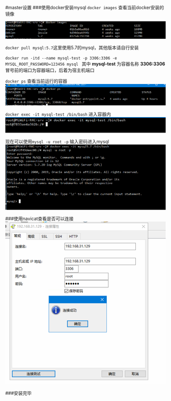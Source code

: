 #master设置
###使用docker安装mysql
`docker images` 查看当前docker安装的镜像

![docker images](https://github.com/yonghengee/mysql-master-slave/blob/master/master-192.168.31.129/1573798160.png)

`docker pull mysql:5.7`这里使用5.7的mysql，其他版本请自行安装

`docker run -itd --name mysql-test -p 3306:3306 -e MYSQL_ROOT_PASSWORD=123456 mysql `
其中 **mysql-test** 为容器名称
 **3306:3306**冒号前的端口为容器端口，后着为宿主机端口

`docker ps`
查看当前运行的容器
![docker images](https://github.com/yonghengee/mysql-master-slave/blob/master/master-192.168.31.129/1573799003.jpg)


`docker exec -it mysql-test /bin/bash`
进入容器内
![docker images](https://github.com/yonghengee/mysql-master-slave/blob/master/master-192.168.31.129/1573799134.jpg)

现在可以使用`mysql -u root -p`
输入密码进入mysql
![docker images](https://github.com/yonghengee/mysql-master-slave/blob/master/master-192.168.31.129/1573799221.jpg)


###使用navicat查看是否可以连接
![docker images](https://github.com/yonghengee/mysql-master-slave/blob/master/master-192.168.31.129/1573799295.jpg)

###安装完毕




